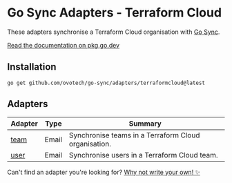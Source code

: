 # Go Sync Adapters - Terraform Cloud
These adapters synchronise a Terraform Cloud organisation with [Go Sync](https://github.com/ovotech/go-sync).

[Read the documentation on pkg.go.dev](https://pkg.go.dev/github.com/ovotech/go-sync/adapters/terraformcloud)

## Installation
```shell
go get github.com/ovotech/go-sync/adapters/terraformcloud@latest
```

## Adapters

| Adapter                                                                            | Type  | Summary                                              |
|------------------------------------------------------------------------------------|-------|------------------------------------------------------|
| [team](https://pkg.go.dev/github.com/ovotech/go-sync/adapters/terraformcloud/team) | Email | Synchronise teams in a Terraform Cloud organisation. |
| [user](https://pkg.go.dev/github.com/ovotech/go-sync/adapters/terraformcloud/user) | Email | Synchronise users in a Terraform Cloud team.         |

Can't find an adapter you're looking for? [Why not write your own! ✨](/CONTRIBUTING.md)

